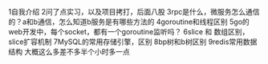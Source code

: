 1自我介绍
2问了点实习，以及项目拷打，后面八股
3rpc是什么，微服务怎么通信的？a和b通信，怎么知道b服务是有哪些方法的
4goroutine和线程区别
5go的web开发中，每个socket，都有一个goroutine监听吗？
6slice 和 数组区别，slice扩容机制
7MySQL的常用存储引擎，区别
8bp树和b树区别
9redis常用数据结构
大概这么多差不多半个小时多一点